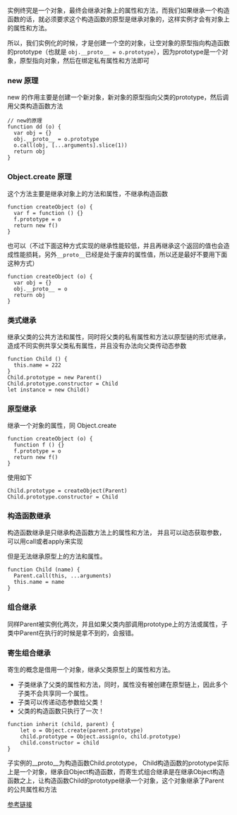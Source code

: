 实例终究是一个对象，最终会继承对象上的属性和方法，而我们如果继承一个构造函数的话，就必须要求这个构造函数的原型是继承对象的，这样实例才会有对象上的属性和方法。

所以，我们实例化的时候，才是创建一个空的对象，让空对象的原型指向构造函数的prototype（也就是 ```obj.__proto__ = o.prototype```），因为prototype是一个对象，原型指向对象，然后在绑定私有属性和方法即可



### new 原理
new 的作用主要是创建一个新对象，新对象的原型指向父类的prototype，然后调用父类构造函数方法
```
// new的原理
function dd (o) {
  var obj = {}
  obj.__proto__ = o.prototype
  o.call(obj, [...arguments].slice(1))
  return obj
}
```
### Object.create 原理
这个方法主要是继承对象上的方法和属性，不继承构造函数

```
function createObject (o) {
  var f = function () {}
  f.prototype = o
  return new f()
}
```
也可以（不过下面这种方式实现的继承性能较低，并且再继承这个返回的值也会造成性能损耗，另外```__proto__```已经是处于废弃的属性值，所以还是最好不要用下面这种方式）
```
function createObject (o) {
  var obj = {}
  obj.__proto__ = o
  return obj
}
```
### 类式继承

继承父类的公共方法和属性，同时将父类的私有属性和方法以原型链的形式继承，造成不同实例共享父类私有属性，并且没有办法向父类传动态参数

```
function Child () {
  this.name = 222
}
Child.prototype = new Parent()
Child.prototype.constructor = Child
let instance = new Child()
```

### 原型继承
继承一个对象的属性，同 Object.create

```
function createObject (o) {
  function f () {}
  f.prototype = o
  return new f()
}
```
使用如下
```
Child.prototype = createObject(Parent)
Child.prototype.constructor = Child
```
### 构造函数继承
构造函数继承是只继承构造函数方法上的属性和方法，
并且可以动态获取参数，可以用call或者apply来实现

但是无法继承原型上的方法和属性。
```
function Child (name) {
  Parent.call(this, ...arguments)
  this.name = name
}
```
### 组合继承
同样Parent被实例化两次，并且如果父类内部调用prototype上的方法或属性，子类中Parent在执行的时候是拿不到的，会报错。

### 寄生组合继承
寄生的概念是借用一个对象，继承父类原型上的属性和方法。

- 子类继承了父类的属性和方法，同时，属性没有被创建在原型链上，因此多个子类不会共享同一个属性。
- 子类可以传递动态参数给父类！
- 父类的构造函数只执行了一次！
```
function inherit (child, parent) {
    let o = Object.create(parent.prototype)
    child.prototype = Object.assign(o, child.prototype)
    child.constructor = child
}
```
子实例的__proto__为构造函数Child.prototype，
Child构造函数的prototype实际上是一个对象，继承自Object构造函数，而寄生式组合继承是在继承Object构造函数之上，让构造函数Child的prototype继承一个对象，这个对象继承了Parent的公共属性和方法

[参考链接](https://juejin.im/post/5a96d78ef265da4e9311b4d8)
